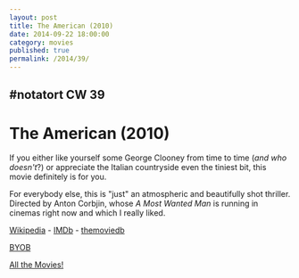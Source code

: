 ```yaml
---
layout: post
title: The American (2010)
date: 2014-09-22 18:00:00
category: movies
published: true
permalink: /2014/39/
---
```


## \#notatort CW 39
# The American \(2010\)

If you either like yourself some George Clooney from time to time (*and who doesn't*?) or appreciate the Italian countryside even the tiniest bit, this movie definitely is for you.

For everybody else, this is "just" an atmospheric and beautifully shot thriller. 
Directed by Anton Corbjin, whose *A Most Wanted Man* is running in cinemas right now and which I really liked.

<a href="http://en.wikipedia.org/wiki/The_American_(2010_film)">Wikipedia</a> - [IMDb](http://www.imdb.com/title/tt1440728/?ref_=fn_al_tt_1) - [themoviedb](https://www.themoviedb.org/movie/27579-the-american)

<a href="http://en.wikipedia.org/wiki/BYOB_(beverage)">BYOB</a>

[All the Movies!](http://notatort.com/allthemovies/)

<!--include jquery & backstretch-->

<script type="text/javascript" src="https://ajax.googleapis.com/ajax/libs/jquery/1.7.2/jquery.min.js"></script>

<script type="text/javascript" src="http://notatort.com/jquery.backstretch.min.js"></script>

<script type="text/javascript">

$(function(){

     $(window).resize(function(){
     
         if($(this).width() >= 767){
         
             $.backstretch("http://notatort.com/bg1439.jpg", {speed: 150});
             
         }
         
      })
      
      .resize();//trigger resize on page load
      
});

</script>